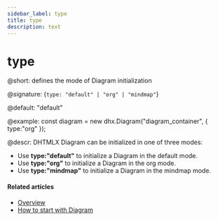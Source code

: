 ```yaml
---
sidebar_label: type
title: type
description: text
---
```


# type

@short: defines the mode of Diagram initialization 

@signature: {`type: "default" | "org" | "mindmap"`}

@default: "default"

@example:
const diagram = new dhx.Diagram("diagram_container", { 
    type:"org"
});


@descr:
DHTMLX Diagram can be initialized in one of three modes:

- Use **type:"default"** to initialize a Diagram in the default mode.
- Use **type:"org"** to initialize a Diagram in the org mode. 
- Use **type:"mindmap"** to initialize a Diagram in the mindmap mode. 


#### Related articles

- [Overview](../../../)
- [How to start with Diagram](../../../guides/diagram/initialization/)